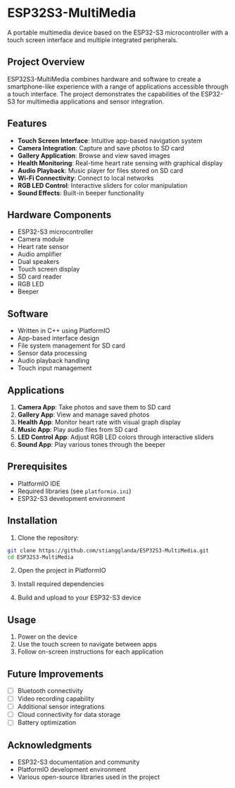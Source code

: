 # ESP32S3-MultiMedia

A portable multimedia device based on the ESP32-S3 microcontroller with a touch screen interface and multiple integrated peripherals.

## Project Overview

ESP32S3-MultiMedia combines hardware and software to create a smartphone-like experience with a range of applications accessible through a touch interface. The project demonstrates the capabilities of the ESP32-S3 for multimedia applications and sensor integration.

## Features

- **Touch Screen Interface**: Intuitive app-based navigation system
- **Camera Integration**: Capture and save photos to SD card
- **Gallery Application**: Browse and view saved images
- **Health Monitoring**: Real-time heart rate sensing with graphical display
- **Audio Playback**: Music player for files stored on SD card
- **Wi-Fi Connectivity**: Connect to local networks
- **RGB LED Control**: Interactive sliders for color manipulation
- **Sound Effects**: Built-in beeper functionality

## Hardware Components

- ESP32-S3 microcontroller
- Camera module
- Heart rate sensor
- Audio amplifier
- Dual speakers
- Touch screen display
- SD card reader
- RGB LED
- Beeper

## Software

- Written in C++ using PlatformIO
- App-based interface design
- File system management for SD card
- Sensor data processing
- Audio playback handling
- Touch input management

## Applications

1. **Camera App**: Take photos and save them to SD card
2. **Gallery App**: View and manage saved photos
3. **Health App**: Monitor heart rate with visual graph display
4. **Music App**: Play audio files from SD card
5. **LED Control App**: Adjust RGB LED colors through interactive sliders
6. **Sound App**: Play various tones through the beeper

## Prerequisites

- PlatformIO IDE
- Required libraries (see `platformio.ini`)
- ESP32-S3 development environment

## Installation

1. Clone the repository:
```bash
git clone https://github.com/stiangglanda/ESP32S3-MultiMedia.git
cd ESP32S3-MultiMedia
```

2. Open the project in PlatformIO

3. Install required dependencies

4. Build and upload to your ESP32-S3 device

## Usage

1. Power on the device
2. Use the touch screen to navigate between apps
3. Follow on-screen instructions for each application

## Future Improvements

- [ ] Bluetooth connectivity
- [ ] Video recording capability
- [ ] Additional sensor integrations
- [ ] Cloud connectivity for data storage
- [ ] Battery optimization

## Acknowledgments

- ESP32-S3 documentation and community
- PlatformIO development environment
- Various open-source libraries used in the project
